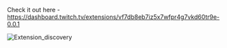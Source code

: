 
Check it out here - https://dashboard.twitch.tv/extensions/vf7db8eb7iz5x7wfpr4g7vkd60tr9e-0.0.1 

![Extension_discovery](https://github.com/user-attachments/assets/f6e6786d-ade7-49c4-ac43-6e35ce460026)
